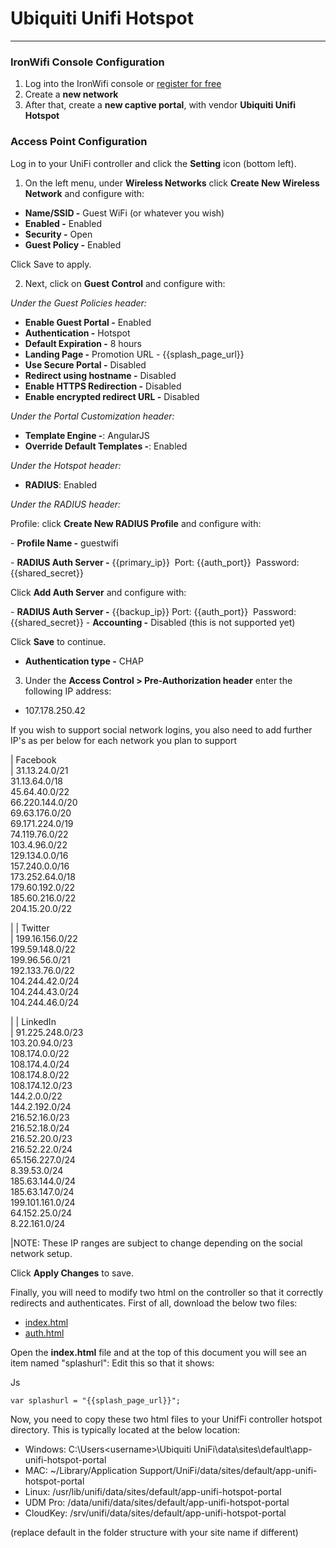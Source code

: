# **Ubiquiti Unifi Hotspot**

---

### IronWifi Console Configuration

1. Log into the IronWifi console or [register for free](https://console.ironwifi.com/register)
2. Create a **new network**
3. After that, create a **new captive portal**, with vendor **Ubiquiti Unifi Hotspot**

### Access Point Configuration

Log in to your UniFi controller and click the **Setting** icon (bottom left).

1. On the left menu, under **Wireless Networks** click **Create New Wireless Network** and configure with:

- **Name/SSID -** Guest WiFi (or whatever you wish)
- **Enabled -** Enabled
- **Security -** Open
- **Guest Policy -** Enabled

Click Save to apply.

2. Next, click on **Guest Control** and configure with:

_Under the Guest Policies header:_

- **Enable Guest Portal -** Enabled
- **Authentication -** Hotspot
- **Default Expiration -** 8 hours
- **Landing Page -** Promotion URL - {{splash_page_url}}
- **Use Secure Portal -** Disabled
- **Redirect using hostname -** Disabled
- **Enable HTTPS Redirection -** Disabled
- **Enable encrypted redirect URL -** Disabled

_Under the Portal Customization header:_

- **Template Engine -**: AngularJS
- **Override Default Templates -**: Enabled

_Under the Hotspot header:_

- **RADIUS**: Enabled

_Under the RADIUS header:_

Profile: click **Create New RADIUS Profile** and configure with:

- **Profile Name -** guestwifi

- **RADIUS Auth Server -** {{primary_ip}}  Port: {{auth_port}}  Password: {{shared_secret}}

Click **Add Auth Server** and configure with:

- **RADIUS Auth Server -** {{backup_ip}} Port: {{auth_port}}  Password: {{shared_secret}}
- **Accounting -** Disabled (this is not supported yet)

Click **Save** to continue.

- **Authentication type -** CHAP

3. Under the **Access Control > Pre-Authorization header** enter the following IP address:

- 107.178.250.42

If you wish to support social network logins, you also need to add further IP's as per below for each network you plan to support

| Facebook\
 | 31.13.24.0/21\
31.13.64.0/18\
45.64.40.0/22\
66.220.144.0/20\
69.63.176.0/20\
69.171.224.0/19\
74.119.76.0/22\
103.4.96.0/22\
129.134.0.0/16\
157.240.0.0/16\
173.252.64.0/18\
179.60.192.0/22\
185.60.216.0/22\
204.15.20.0/22

 |
| Twitter\
 | 199.16.156.0/22\
199.59.148.0/22\
199.96.56.0/21\
192.133.76.0/22\
104.244.42.0/24\
104.244.43.0/24\
104.244.46.0/24

 |
| LinkedIn\
 | 91.225.248.0/23\
103.20.94.0/23\
108.174.0.0/22\
108.174.4.0/24\
108.174.8.0/22\
108.174.12.0/23\
144.2.0.0/22\
144.2.192.0/24\
216.52.16.0/23\
216.52.18.0/24\
216.52.20.0/23\
216.52.22.0/24\
65.156.227.0/24\
8.39.53.0/24\
185.63.144.0/24\
185.63.147.0/24\
199.101.161.0/24\
64.152.25.0/24\
8.22.161.0/24

|NOTE: These IP ranges are subject to change depending on the social network setup.

Click **Apply Changes** to save.

Finally, you will need to modify two html on the controller so that it correctly redirects and authenticates. First of all, download the below two files:

-   [index.html](https://router-firmware.s3.amazonaws.com/unifi/index.html?new)
-   [auth.html](https://router-firmware.s3.amazonaws.com/unifi/auth.html?new)

Open the **index.html** file and at the top of this document you will see an item named "splashurl": Edit this so that it shows:

Js

```
var splashurl = "{{splash_page_url}}";
```

Now, you need to copy these two html files to your UnifFi controller hotspot directory. This is typically located at the below location:

-   Windows: C:\Users\<username>\Ubiquiti UniFi\data\sites\default\app-unifi-hotspot-portal
-   MAC: ~/Library/Application Support/UniFi/data/sites/default/app-unifi-hotspot-portal
-   Linux: /usr/lib/unifi/data/sites/default/app-unifi-hotspot-portal
-   UDM Pro: /data/unifi/data/sites/default/app-unifi-hotspot-portal
-   CloudKey: /srv/unifi/data/sites/default/app-unifi-hotspot-portal

(replace default in the folder structure with your site name if different)

